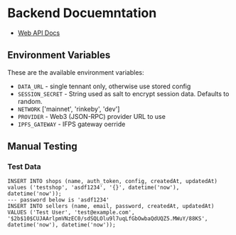 # Backend Docuemntation

- [Web API Docs](api.md)

## Environment Variables

These are the available environment variables:

- `DATA_URL` - single tennant only, otherwise use stored config
- `SESSION_SECRET` - String used as salt to encrypt session data.  Defaults to random.
- `NETWORK` ['mainnet', 'rinkeby', 'dev']
- `PROVIDER` - Web3 (JSON-RPC) provider URL to use
- `IPFS_GATEWAY` - IFPS gateway oerride

## Manual Testing

### Test Data

    INSERT INTO shops (name, auth_token, config, createdAt, updatedAt) values ('testshop', 'asdf1234', '{}', datetime('now'), datetime('now'));
    --- password below is 'asdf1234'
    INSERT INTO sellers (name, email, password, createdAt, updatedAt) VALUES ('Test User', 'test@example.com', '$2b$10$CUJAArlpmVNzEC0/sdSQLOlu9l7uqLfGbOwbaQdUQZ5.MWuY/88KS', datetime('now'), datetime('now'));
